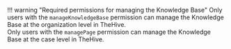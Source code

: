 !!! warning "Required permissions for managing the Knowledge Base"
    Only users with the `manageKnowledgeBase` permission can manage the Knowledge Base at the organization level in TheHive.  
    Only users with the `managePage` permission can manage the Knowledge Base at the case level in TheHive.
